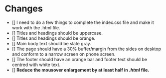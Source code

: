 # Changes
+ [] I need to do a few things to complete the index.css file and make it work with the .html file.
+ [] Titles and headings should be uppercase.
+ [] Titles and headings should be orange.
+ [] Main body text should be slate gray.
+ [] The page should have a 30% buffer/margin from the sides on desktop and conform to a narrow screen on phone screen.
+ [] The footer should have an orange bar and footer text should be centred with white text.
+ [] **Reduce the mousover enlargement by at least half in *.html* file.**
